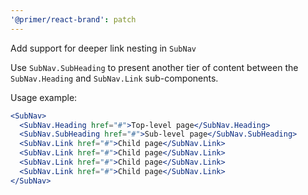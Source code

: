 ```yaml
---
'@primer/react-brand': patch
---
```


Add support for deeper link nesting in `SubNav`

Use `SubNav.SubHeading` to present another tier of content between the `SubNav.Heading` and `SubNav.Link` sub-components.

Usage example:

```jsx
<SubNav>
  <SubNav.Heading href="#">Top-level page</SubNav.Heading>
  <SubNav.SubHeading href="#">Sub-level page</SubNav.SubHeading>
  <SubNav.Link href="#">Child page</SubNav.Link>
  <SubNav.Link href="#">Child page</SubNav.Link>
  <SubNav.Link href="#">Child page</SubNav.Link>
  <SubNav.Link href="#">Child page</SubNav.Link>
</SubNav>
```
